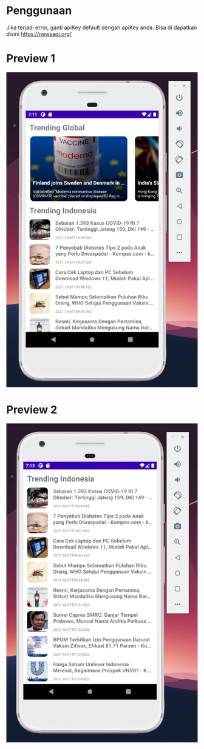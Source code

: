 # Penggunaan
Jika terjadi error, ganti apiKey default dengan apiKey anda. Bisa di dapatkan disini https://newsapi.org/

# Preview 1

![preview-1](preview1.png)

# Preview 2

![preview-1](preview2.png)